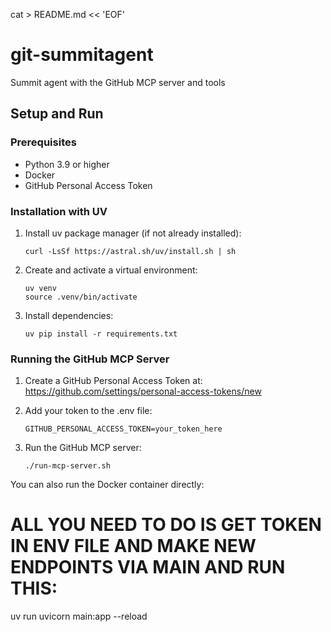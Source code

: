 cat > README.md << 'EOF'
# git-summitagent
Summit agent with the GitHub MCP server and tools

## Setup and Run

### Prerequisites
- Python 3.9 or higher
- Docker
- GitHub Personal Access Token

### Installation with UV

1. Install uv package manager (if not already installed):
   ```
   curl -LsSf https://astral.sh/uv/install.sh | sh
   ```

2. Create and activate a virtual environment:
   ```
   uv venv
   source .venv/bin/activate
   ```

3. Install dependencies:
   ```
   uv pip install -r requirements.txt
   ```

### Running the GitHub MCP Server

1. Create a GitHub Personal Access Token at: https://github.com/settings/personal-access-tokens/new

2. Add your token to the .env file:
   ```
   GITHUB_PERSONAL_ACCESS_TOKEN=your_token_here
   ```

3. Run the GitHub MCP server:
   ```
   ./run-mcp-server.sh
   ```

You can also run the Docker container directly:





# ALL YOU NEED TO DO IS GET TOKEN IN ENV FILE AND MAKE NEW ENDPOINTS VIA MAIN AND RUN THIS:
uv run uvicorn main:app --reload
